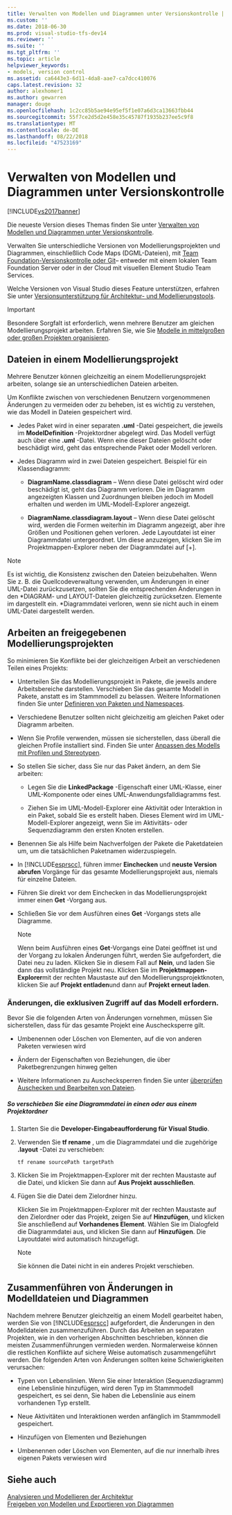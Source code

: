 ```yaml
---
title: Verwalten von Modellen und Diagrammen unter Versionskontrolle | Microsoft-Dokumentation
ms.custom: ''
ms.date: 2018-06-30
ms.prod: visual-studio-tfs-dev14
ms.reviewer: ''
ms.suite: ''
ms.tgt_pltfrm: ''
ms.topic: article
helpviewer_keywords:
- models, version control
ms.assetid: ca6443e3-6d11-4da8-aae7-ca7dcc410076
caps.latest.revision: 32
author: alexhomer1
ms.author: gewarren
manager: douge
ms.openlocfilehash: 1c2cc85b5ae94e95ef5f1e07a6d3ca13663fbb44
ms.sourcegitcommit: 55f7ce2d5d2e458e35c45787f1935b237ee5c9f8
ms.translationtype: MT
ms.contentlocale: de-DE
ms.lasthandoff: 08/22/2018
ms.locfileid: "47523169"
---
```

# <a name="manage-models-and-diagrams-under-version-control"></a>Verwalten von Modellen und Diagrammen unter Versionskontrolle
[!INCLUDE[vs2017banner](../includes/vs2017banner.md)]

Die neueste Version dieses Themas finden Sie unter [Verwalten von Modellen und Diagrammen unter Versionskontrolle](https://docs.microsoft.com/visualstudio/modeling/manage-models-and-diagrams-under-version-control).  
  
Verwalten Sie unterschiedliche Versionen von Modellierungsprojekten und Diagrammen, einschließlich Code Maps (DGML-Dateien), mit [Team Foundation-Versionskontrolle oder Git](http://msdn.microsoft.com/library/33267cee-fe5f-4aa3-b2cd-6d22ceace314)– entweder mit einem lokalen Team Foundation Server oder in der Cloud mit visuellen Element Studio Team Services.  
  
 Welche Versionen von Visual Studio dieses Feature unterstützen, erfahren Sie unter [Versionsunterstützung für Architektur- und Modellierungstools](../modeling/what-s-new-for-design-in-visual-studio.md#VersionSupport).  
  
> [!IMPORTANT]
>  Besondere Sorgfalt ist erforderlich, wenn mehrere Benutzer am gleichen Modellierungsprojekt arbeiten. Erfahren Sie, wie Sie [Modelle in mittelgroßen oder großen Projekten organisieren](../modeling/structure-your-modeling-solution.md).  
  
##  <a name="ModelingProjects"></a> Dateien in einem Modellierungsprojekt  
 Mehrere Benutzer können gleichzeitig an einem Modellierungsprojekt arbeiten, solange sie an unterschiedlichen Dateien arbeiten.  
  
 Um Konflikte zwischen von verschiedenen Benutzern vorgenommenen Änderungen zu vermeiden oder zu beheben, ist es wichtig zu verstehen, wie das Modell in Dateien gespeichert wird.  
  
-   Jedes Paket wird in einer separaten **.uml** -Datei gespeichert, die jeweils im **ModelDefinition** -Projektordner abgelegt wird. Das Modell verfügt auch über eine **.uml** -Datei. Wenn eine dieser Dateien gelöscht oder beschädigt wird, geht das entsprechende Paket oder Modell verloren.  
  
-   Jedes Diagramm wird in zwei Dateien gespeichert. Beispiel für ein Klassendiagramm:  
  
    -   **DiagramName.classdiagram** – Wenn diese Datei gelöscht wird oder beschädigt ist, geht das Diagramm verloren. Die im Diagramm angezeigten Klassen und Zuordnungen bleiben jedoch im Modell erhalten und werden im UML-Modell-Explorer angezeigt.  
  
    -   **DiagramName.classdiagram.layout** – Wenn diese Datei gelöscht wird, werden die Formen weiterhin im Diagramm angezeigt, aber ihre Größen und Positionen gehen verloren. Jede Layoutdatei ist einer Diagrammdatei untergeordnet. Um diese anzuzeigen, klicken Sie im Projektmappen-Explorer neben der Diagrammdatei auf [+].  
  
> [!NOTE]
>  Es ist wichtig, die Konsistenz zwischen den Dateien beizubehalten. Wenn Sie z. B. die Quellcodeverwaltung verwenden, um Änderungen in einer UML-Datei zurückzusetzen, sollten Sie die entsprechenden Änderungen in den *DIAGRAM- und LAYOUT-Dateien gleichzeitig zurücksetzen. Elemente im dargestellt ein. \*Diagrammdatei verloren, wenn sie nicht auch in einem UML-Datei dargestellt werden.  
  
##  <a name="Shared"></a> Arbeiten an freigegebenen Modellierungsprojekten  
 So minimieren Sie Konflikte bei der gleichzeitigen Arbeit an verschiedenen Teilen eines Projekts:  
  
-   Unterteilen Sie das Modellierungsprojekt in Pakete, die jeweils andere Arbeitsbereiche darstellen. Verschieben Sie das gesamte Modell in Pakete, anstatt es im Stammmodell zu belassen. Weitere Informationen finden Sie unter [Definieren von Paketen und Namespaces](../modeling/define-packages-and-namespaces.md).  
  
-   Verschiedene Benutzer sollten nicht gleichzeitig am gleichen Paket oder Diagramm arbeiten.  
  
-   Wenn Sie Profile verwenden, müssen sie sicherstellen, dass überall die gleichen Profile installiert sind. Finden Sie unter [Anpassen des Modells mit Profilen und Stereotypen](../modeling/customize-your-model-with-profiles-and-stereotypes.md).  
  
-   So stellen Sie sicher, dass Sie nur das Paket ändern, an dem Sie arbeiten:  
  
    -   Legen Sie die **LinkedPackage** -Eigenschaft einer UML-Klasse, einer UML-Komponente oder eines UML-Anwendungsfalldiagramms fest.  
  
    -   Ziehen Sie im UML-Modell-Explorer eine Aktivität oder Interaktion in ein Paket, sobald Sie es erstellt haben. Dieses Element wird im UML-Modell-Explorer angezeigt, wenn Sie im Aktivitäts- oder Sequenzdiagramm den ersten Knoten erstellen.  
  
-   Benennen Sie als Hilfe beim Nachverfolgen der Pakete die Paketdateien um, um die tatsächlichen Paketnamen widerzuspiegeln.  
  
-   In [!INCLUDE[esprscc](../includes/esprscc-md.md)], führen immer **Einchecken** und **neuste Version abrufen** Vorgänge für das gesamte Modellierungsprojekt aus, niemals für einzelne Dateien.  
  
-   Führen Sie direkt vor dem Einchecken in das Modellierungsprojekt immer einen **Get** -Vorgang aus.  
  
-   Schließen Sie vor dem Ausführen eines **Get** -Vorgangs stets alle Diagramme.  
  
    > [!NOTE]
    >  Wenn beim Ausführen eines **Get**-Vorgangs eine Datei geöffnet ist und der Vorgang zu lokalen Änderungen führt, werden Sie aufgefordert, die Datei neu zu laden. Klicken Sie in diesem Fall auf **Nein**, und laden Sie dann das vollständige Projekt neu. Klicken Sie im **Projektmappen-Explorer**mit der rechten Maustaste auf den Modellierungsprojektknoten, klicken Sie auf **Projekt entladen**und dann auf **Projekt erneut laden**.  
  
###  <a name="Exclusive"></a> Änderungen, die exklusiven Zugriff auf das Modell erfordern.  
 Bevor Sie die folgenden Arten von Änderungen vornehmen, müssen Sie sicherstellen, dass für das gesamte Projekt eine Auschecksperre gilt.  
  
-   Umbenennen oder Löschen von Elementen, auf die von anderen Paketen verwiesen wird  
  
-   Ändern der Eigenschaften von Beziehungen, die über Paketbegrenzungen hinweg gelten  
  
-   Weitere Informationen zu Auschecksperren finden Sie unter [überprüfen Auschecken und Bearbeiten von Dateien](http://msdn.microsoft.com/library/eb404d63-c448-4994-9416-3e6d50ec554a).  
  
##### <a name="to-move-a-diagram-file-in-or-out-of-a-project-folder"></a>So verschieben Sie eine Diagrammdatei in einen oder aus einem Projektordner  
  
1.  Starten Sie die **Developer-Eingabeaufforderung für Visual Studio**.  
  
2.  Verwenden Sie **tf rename** , um die Diagrammdatei und die zugehörige **.layout** -Datei zu verschieben:  
  
     `tf rename sourcePath targetPath`  
  
3.  Klicken Sie im Projektmappen-Explorer mit der rechten Maustaste auf die Datei, und klicken Sie dann auf **Aus Projekt ausschließen**.  
  
4.  Fügen Sie die Datei dem Zielordner hinzu.  
  
     Klicken Sie im Projektmappen-Explorer mit der rechten Maustaste auf den Zielordner oder das Projekt, zeigen Sie auf **Hinzufügen**, und klicken Sie anschließend auf **Vorhandenes Element**. Wählen Sie im Dialogfeld die Diagrammdatei aus, und klicken Sie dann auf **Hinzufügen**. Die Layoutdatei wird automatisch hinzugefügt.  
  
    > [!NOTE]
    >  Sie können die Datei nicht in ein anderes Projekt verschieben.  
  
##  <a name="Merging"></a> Zusammenführen von Änderungen in Modelldateien und Diagrammen  
 Nachdem mehrere Benutzer gleichzeitig an einem Modell gearbeitet haben, werden Sie von [!INCLUDE[esprscc](../includes/esprscc-md.md)] aufgefordert, die Änderungen in den Modelldateien zusammenzuführen. Durch das Arbeiten an separaten Projekten, wie in den vorherigen Abschnitten beschrieben, können die meisten Zusammenführungen vermieden werden. Normalerweise können die restlichen Konflikte auf sichere Weise automatisch zusammengeführt werden. Die folgenden Arten von Änderungen sollten keine Schwierigkeiten verursachen:  
  
-   Typen von Lebenslinien. Wenn Sie einer Interaktion (Sequenzdiagramm) eine Lebenslinie hinzufügen, wird deren Typ im Stammmodell gespeichert, es sei denn, Sie haben die Lebenslinie aus einem vorhandenen Typ erstellt.  
  
-   Neue Aktivitäten und Interaktionen werden anfänglich im Stammmodell gespeichert.  
  
-   Hinzufügen von Elementen und Beziehungen  
  
-   Umbenennen oder Löschen von Elementen, auf die nur innerhalb ihres eigenen Pakets verwiesen wird  
  
## <a name="see-also"></a>Siehe auch  
 [Analysieren und Modellieren der Architektur](../modeling/analyze-and-model-your-architecture.md)   
 [Freigeben von Modellen und Exportieren von Diagrammen](../modeling/share-models-and-exporting-diagrams.md)



